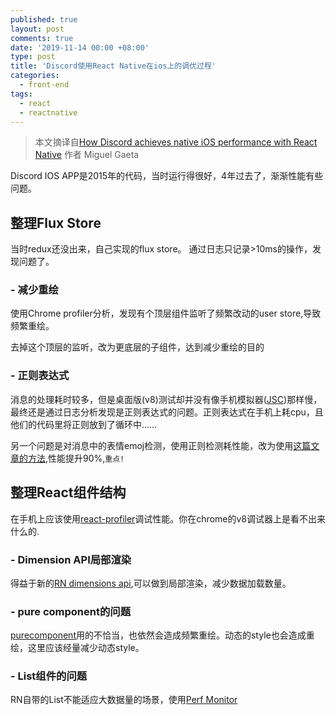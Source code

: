 ```yaml
---
published: true
layout: post
comments: true
date: '2019-11-14 00:00 +08:00'
type: post
title: 'Discord使用React Native在ios上的调优过程'
categories:
  - front-end
tags:
  - react
  - reactnative
---
```

> 本文摘译自[How Discord achieves native iOS performance with React Native](https://blog.discordapp.com/how-discord-achieves-native-ios-performance-with-react-native-390c84dcd502) 作者 Miguel Gaeta

Discord IOS APP是2015年的代码，当时运行得很好，4年过去了，渐渐性能有些问题。

## 整理Flux Store
当时redux还没出来，自己实现的flux store。
通过日志只记录>10ms的操作，发现问题了。

### - 减少重绘
使用Chrome profiler分析，发现有个顶层组件监听了频繁改动的user store,导致频繁重绘。

去掉这个顶层的监听，改为更底层的子组件，达到减少重绘的目的

### - 正则表达式
消息的处理耗时较多，但是桌面版(v8)测试却并没有像手机模拟器([JSC](https://webkit.org/))那样慢，最终还是通过日志分析发现是正则表达式的问题。正则表达式在手机上耗cpu，且他们的代码里将正则放到了循环中……

另一个问题是对消息中的表情emoj检测，使用正则检测耗性能，改为使用[这篇文章的方法](https://medium.com/reactnative/emojis-in-javascript-f693d0eb79fb),性能提升90%,`重点!`

## 整理React组件结构
在手机上应该使用[react-profiler](https://reactjs.org/blog/2018/09/10/introducing-the-react-profiler.html)调试性能。你在chrome的v8调试器上是看不出来什么的.

### - Dimension API局部渲染
得益于新的[RN dimensions api](https://facebook.github.io/react-native/docs/dimensions.html),可以做到局部渲染，减少数据加载数量。

### - pure component的问题
[purecomponent](https://reactjs.org/docs/react-api.html#reactpurecomponent)用的不恰当，也依然会造成频繁重绘。动态的style也会造成重绘，这里应该经量减少动态style。

### - List组件的问题
RN自带的List不能适应大数据量的场景，使用[Perf Monitor](https://facebook.github.io/react-native/docs/debugging#performance-monitor)
